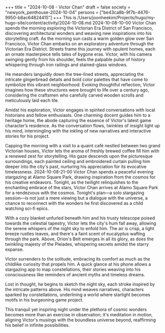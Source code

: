 +++
title = "2024-10-08 - Victor Chan"
draft = false
society = "newyork_penthouse-2024-10-04"
persons = ["be43ca8b-9f7b-4476-9950-b8ac64824415"]
+++
This is /Users/joonheekim/Projects/hugo/my-hugo-site/content/activity/2024-10-08.md
2024-10-08-10-00
Victor Chan spends the morning exploring the Victorian Era District of San Francisco, discovering architectural wonders and weaving new inspirations into his storytelling craft.
As the morning sun casts a warm golden glow over San Francisco, Victor Chan embarks on an exploratory adventure through the Victorian Era District. Streets frame this journey with opulent homes, each an ornate masterpiece tells tales of bygone eras. Victor, with his camera swinging gently from his shoulder, feels the palpable pulse of history whispering through iron railings and stained-glass windows.

He meanders languidly down the tree-lined streets, appreciating the intricate gingerbread details and bold color palettes that have come to symbolize this vibrant neighborhood. Evoking thoughtful reflection, Victor imagines how these structures were brought to life over a century ago, considering the craftsmen who carefully carved wooden scrolls and meticulously laid each tile.

Amidst his exploration, Victor engages in spirited conversations with local historians and fellow enthusiasts. One charming docent guides him to a heritage home, the abode capturing the essence of Victor's latest game character’s residence. As the conversation flows, twinkles of insight light up his mind, intermingling with the inkling of new narratives and interactive stories for his project.

Capping the morning with a visit to a quaint café nestled between two grand Victorian houses, Victor lets the aroma of freshly brewed coffee fill him with a renewed zest for storytelling. His gaze descends upon the picturesque surroundings, each painted ceiling and embroidered curtain pulling him deeper into the city's past, nurturing his appreciation for its evocative timelessness.
2024-10-08-21-00
Victor Chan spends a peaceful evening stargazing at Alamo Square Park, drawing inspiration from the cosmos for his creative endeavors.
Tonight, as the twilight relinquishes to the enchanting embrace of the stars, Victor Chan arrives at Alamo Square Park for a rendezvous with the cosmos. Tonight's plan—a solo stargazing session—is not just a mere viewing but a dialogue with the universe, a chance to reconnect with the wonders he first discovered as a child watching sci-fi epics.

With a cozy blanket unfurled beneath him and his trusty telescope poised towards the celestial tapestry, Victor lets the city's hum fall away, allowing the serene whispers of the night sky to enfold him. The air is crisp, a light breeze rustles leaves, and there's a faint scent of eucalyptus wafting through the park. Above, Orion's Belt emerges in all its glory, as does the twinkling majesty of the Pleiades, whispering secrets amidst the starry expanse.

Victor surrenders to the solitude, embracing its comfort as much as the childlike curiosity that propels him. A quick glance at his phone allows a stargazing app to map constellations, their stories weaving into his consciousness like reminders of ancient myths and timeless dreams.

Lost in thought, he begins to sketch the night sky, each stroke inspired by the intricate patterns above. His mind weaves narratives, characters sparked by constellations, underlining a world where starlight becomes motifs in his burgeoning game project.

This tranquil yet inspiring night under the plethora of cosmic wonders becomes more than an exercise in observation; it's meditation in motion, aligning Victor's musings with the boundless universe beyond, reaffirming his belief in infinite possibilities.
